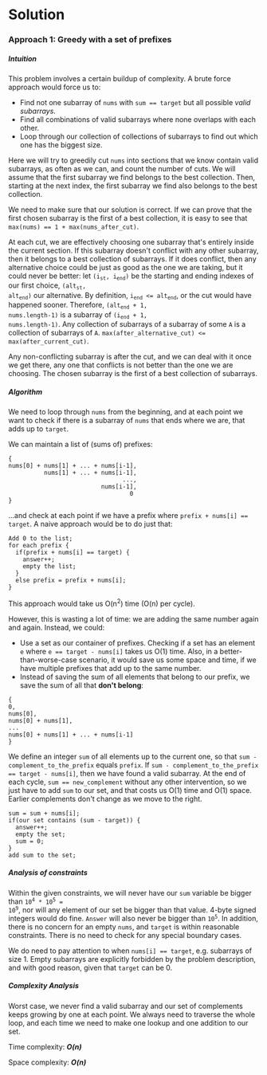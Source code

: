 # Solution
### Approach 1: Greedy with a set of prefixes
##### Intuition

This problem involves a certain buildup of complexity. A brute force approach would force us to:
  - Find not one subarray of `nums` with `sum == target` but all possible *valid subarrays*.
  - Find all combinations of valid subarrays where none overlaps with each other.
  - Loop through our collection of collections of subarrays to find out which one has the biggest size.
  
Here we will try to greedily cut `nums` into sections that we know contain valid subarrays, as often as we can, and count the number of cuts. We will assume that the first subarray we find belongs to the best collection. Then, starting at the next index, the first subarray we find also belongs to the best collection.

We need to make sure that our solution is correct. If we can prove that the first chosen subarray is the first of a best collection, it is easy to see that `max(nums) == 1 + max(nums_after_cut)`. 

At each cut, we are effectively choosing one subarray that's entirely inside the current section. If this subarray doesn't conflict with any other subarray, then it belongs to a best collection of subarrays. If it does conflict, then any alternative choice could be just as good as the one we are taking, but it could never be better: let <code>(i<sub>st</sub>, i<sub>end</sub>)</code> be the starting and ending indexes of our first choice, <code>(alt<sub>st</sub>, alt<sub>end</sub>)</code> our alternative. By definition, <code>i<sub>end</sub> <= alt<sub>end</sub></code>, or the cut would have happened sooner. Therefore, <code>(alt<sub>end</sub> + 1, nums.length-1)</code> is a subarray of <code>(i<sub>end</sub> + 1, nums.length-1)</code>. Any collection of subarrays of a subarray of some `A` is a collection of subarrays of `A`. `max(after_alternative_cut) <= max(after_current_cut)`.

Any non-conflicting subarray is after the cut, and we can deal with it once we get there, any one that conflicts is not better than the one we are choosing. The chosen subarray is the first of a best collection of subarrays.
    

##### Algorithm
We need to loop through `nums` from the beginning, and at each point we want to check if there is a subarray of `nums` that ends where we are, that adds up to `target`. 

We can maintain a list of (sums of) prefixes:
```
{
nums[0] + nums[1] + ... + nums[i-1],
          nums[1] + ... + nums[i-1],
                                ...,
                          nums[i-1],
                                  0
}
```
...and check at each point if we have a prefix where `prefix + nums[i] == target`.
A naive approach would be to do just that:
```
Add 0 to the list;
for each prefix {
  if(prefix + nums[i] == target) {
    answer++;
    empty the list;
  }
  else prefix = prefix + nums[i];
}
```

This approach would take us O(n<sup>2</sup>) time (O(n) per cycle).

However, this is wasting a lot of time: we are adding the same number again and again. Instead, we could:
- Use a set as our container of prefixes. Checking if a set has an element `e` where `e == target - nums[i]` takes us O(1) time. Also, in a better-than-worse-case scenario, it would save us some space and time, if we have multiple prefixes that add up to the same number.
- Instead of saving the sum of all elements that belong to our prefix, we save the sum of all that **don't belong**:
```
{
0,
nums[0],
nums[0] + nums[1],
...
nums[0] + nums[1] + ... + nums[i-1]
}
```
We define an integer `sum` of all elements up to the current one, so that `sum - complement_to_the_prefix` equals `prefix`. If `sum - complement_to_the_prefix == target - nums[i]`, then we have found a valid subarray. At the end of each cycle, `sum == new_complement` without any other intervention, so we just have to add `sum` to our set, and that costs us O(1) time and O(1) space. Earlier complements don't change as we move to the right.
```
sum = sum + nums[i];
if(our set contains (sum - target)) {
  answer++;
  empty the set;
  sum = 0;
}
add sum to the set;
```

##### Analysis of constraints
Within the given constraints, we will never have our `sum` variable be bigger than <code>10<sup>4</sup> * 10<sup>5</sup> = 10<sup>9</sup></code>, nor will any element of our set be bigger than that value. 4-byte signed integers would do fine. `Answer` will also never be bigger than <code>10<sup>5</sup></code>. In addition, there is no concern for an empty `nums`, and `target` is within reasonable constraints. There is no need to check for any special boundary cases.

We do need to pay attention to when `nums[i] == target`, e.g. subarrays of size 1. Empty subarrays are explicitly forbidden by the problem description, and with good reason, given that `target` can be 0.

##### Complexity Analysis
Worst case, we never find a valid subarray and our set of complements keeps growing by one at each point. We always need to traverse the whole loop, and each time we need to make one lookup and one addition to our set.

Time complexity:  ***O(n)***

Space complexity: ***O(n)***
